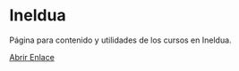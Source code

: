 Ineldua
=======

Página para contenido y utilidades de los cursos en Ineldua.

[Abrir Enlace](http://chesstrian.github.com/ineldua)
